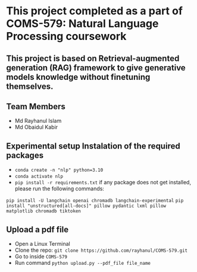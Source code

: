 # This project completed as a part of COMS-579: Natural Language Processing coursework

## This project is based on Retrieval-augmented generation (RAG) framework to give generative models knowledge without finetuning themselves.
## Team Members
- Md Rayhanul Islam
- Md Obaidul Kabir



## Experimental setup Instalation of the required packages
- `conda create -n "nlp" python=3.10`
- `conda activate nlp`
- `pip install -r requirements.txt`
if any package does not get installed, please run the following commands: 

`pip install -U langchain openai chromadb langchain-experimental`
`pip install "unstructured[all-docs]" pillow pydantic lxml pillow matplotlib chromadb tiktoken`

## Upload a pdf file
- Open a Linux Terminal
- Clone the repo: `git clone https://github.com/rayhanul/COMS-579.git`
- Go to inside `COMS-579`
- Run command `python upload.py --pdf_file file_name`

